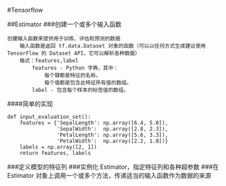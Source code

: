 #Tensorflow

##Estimator
###创建一个或多个输入函数
```
创建输入函数来提供用于训练、评估和预测的数据
    输入函数是返回 tf.data.Dataset 对象的函数（可以以任何方式生成建议使用 TensorFlow 的 Dataset API，它可以解析各种数据）
    格式：features,label
        features - Python 字典，其中：
            每个键都是特征的名称。
            每个值都是包含此特征所有值的数组。
        label - 包含每个样本的标签值的数组。
```
####简单的实现
```
def input_evaluation_set():
    features = {'SepalLength': np.array([6.4, 5.0]),
                'SepalWidth':  np.array([2.8, 2.3]),
                'PetalLength': np.array([5.6, 3.3]),
                'PetalWidth':  np.array([2.2, 1.0])}
    labels = np.array([2, 1])
    return features, labels
```

###定义模型的特征列
###实例化 Estimator，指定特征列和各种超参数
###在 Estimator 对象上调用一个或多个方法，传递适当的输入函数作为数据的来源